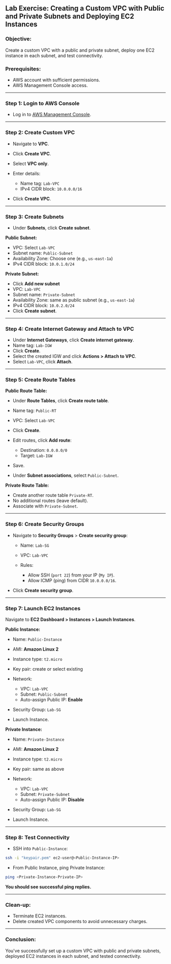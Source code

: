 ## Lab Exercise: Creating a Custom VPC with Public and Private Subnets and Deploying EC2 Instances

### Objective:

Create a custom VPC with a public and private subnet, deploy one EC2 instance in each subnet, and test connectivity.

### Prerequisites:

* AWS account with sufficient permissions.
* AWS Management Console access.

---

### Step 1: Login to AWS Console

* Log in to [AWS Management Console](https://console.aws.amazon.com).

---

### Step 2: Create Custom VPC

* Navigate to **VPC**.
* Click **Create VPC**.
* Select **VPC only**.
* Enter details:

  * Name tag: `Lab-VPC`
  * IPv4 CIDR block: `10.0.0.0/16`
* Click **Create VPC**.

---

### Step 3: Create Subnets

* Under **Subnets**, click **Create subnet**.

**Public Subnet:**

* VPC: Select `Lab-VPC`
* Subnet name: `Public-Subnet`
* Availability Zone: Choose one (e.g., `us-east-1a`)
* IPv4 CIDR block: `10.0.1.0/24`

**Private Subnet:**

* Click **Add new subnet**
* VPC: `Lab-VPC`
* Subnet name: `Private-Subnet`
* Availability Zone: same as public subnet (e.g., `us-east-1a`)
* IPv4 CIDR block: `10.0.2.0/24`
* Click **Create subnet**.

---

### Step 4: Create Internet Gateway and Attach to VPC

* Under **Internet Gateways**, click **Create internet gateway**.
* Name tag: `Lab-IGW`
* Click **Create**.
* Select the created IGW and click **Actions > Attach to VPC**.
* Select `Lab-VPC`, click **Attach**.

---

### Step 5: Create Route Tables

**Public Route Table:**

* Under **Route Tables**, click **Create route table**.
* Name tag: `Public-RT`
* VPC: Select `Lab-VPC`
* Click **Create**.
* Edit routes, click **Add route**:

  * Destination: `0.0.0.0/0`
  * Target: `Lab-IGW`
* Save.
* Under **Subnet associations**, select `Public-Subnet`.

**Private Route Table:**

* Create another route table `Private-RT`.
* No additional routes (leave default).
* Associate with `Private-Subnet`.

---

### Step 6: Create Security Groups

* Navigate to **Security Groups** > **Create security group**:

  * Name: `Lab-SG`
  * VPC: `Lab-VPC`
  * Rules:

    * Allow SSH (`port 22`) from your IP (`My IP`).
    * Allow ICMP (ping) from CIDR `10.0.0.0/16`.
* Click **Create security group**.

---

### Step 7: Launch EC2 Instances

Navigate to **EC2 Dashboard > Instances > Launch Instances**.

**Public Instance:**

* Name: `Public-Instance`
* AMI: **Amazon Linux 2**
* Instance type: `t2.micro`
* Key pair: create or select existing
* Network:

  * VPC: `Lab-VPC`
  * Subnet: `Public-Subnet`
  * Auto-assign Public IP: **Enable**
* Security Group: `Lab-SG`
* Launch Instance.

**Private Instance:**

* Name: `Private-Instance`
* AMI: **Amazon Linux 2**
* Instance type: `t2.micro`
* Key pair: same as above
* Network:

  * VPC: `Lab-VPC`
  * Subnet: `Private-Subnet`
  * Auto-assign Public IP: **Disable**
* Security Group: `Lab-SG`
* Launch Instance.

---

### Step 8: Test Connectivity

* SSH into `Public-Instance`:

```bash
ssh -i "keypair.pem" ec2-user@<Public-Instance-IP>
```

* From Public Instance, ping Private Instance:

```bash
ping <Private-Instance-Private-IP>
```

**You should see successful ping replies.**

---

### Clean-up:

* Terminate EC2 instances.
* Delete created VPC components to avoid unnecessary charges.

---

### Conclusion:

You've successfully set up a custom VPC with public and private subnets, deployed EC2 instances in each subnet, and tested connectivity.
